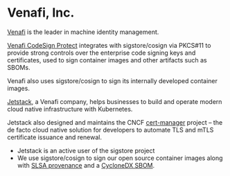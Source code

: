 # Venafi, Inc.

[Venafi](https://www.venafi.com) is the leader in machine identity management.

[Venafi CodeSign Protect](https://venafi.com/codesign-protect/) integrates with sigstore/cosign via PKCS#11 to provide strong controls over the enterprise code signing keys and certificates, used to sign container images and other artifacts such as SBOMs.

Venafi also uses sigstore/cosign to sign its internally developed container images.

[Jetstack](https://jetstack.io), a Venafi company, helps businesses to build and operate modern cloud native infrastructure with Kubernetes.

Jetstack also designed and maintains the CNCF [cert-manager](https://github.com/cert-manager/cert-manager) project – the de facto cloud native solution for developers to automate TLS and mTLS certificate issuance and renewal.

* Jetstack is an active user of the sigstore project
* We use sigstore/cosign to sign our open source container images along with [SLSA provenance](https://slsa.dev/provenance/v0.2) and a [CycloneDX SBOM](https://cyclonedx.org/).
